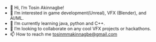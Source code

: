 - 👋 Hi, I’m Tosin Akinnagbe!
- 👀 I’m interested in game development(Unreal), VFX (Blender), and AI/ML.
- 🌱 I’m currently learning java, python and C++.
- 💞️ I’m looking to collaborate on any cool VFX projects or hackathons.
- 📫 How to reach me tosinmmakinnagbe@gmail.com

<!---
Tosinmakinna/Tosinmakinna is a ✨ special ✨ repository because its `README.md` (this file) appears on your GitHub profile.
You can click the Preview link to take a look at your changes.
--->
